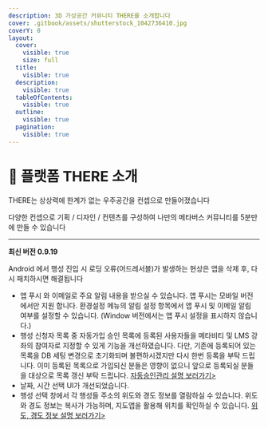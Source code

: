 ```yaml
---
description: 3D 가상공간 커뮤니티 THERE를 소개합니다
cover: .gitbook/assets/shutterstock_1042736410.jpg
coverY: 0
layout:
  cover:
    visible: true
    size: full
  title:
    visible: true
  description:
    visible: true
  tableOfContents:
    visible: true
  outline:
    visible: true
  pagination:
    visible: true
---
```


# 🌌 플랫폼 THERE 소개

THERE는 상상력에 한계가 없는 우주공간을 컨셉으로 만들어졌습니다

다양한 컨셉으로 기획 / 디자인 / 컨텐츠를 구성하여 나만의 메타버스 커뮤니티를 5분만에 만들 수 있습니다





***

**최신 버전 0.9.19**&#x20;

Android 에서 행성 진입 시 로딩 오류(어드레서블)가 발생하는 현상은 앱을 삭제 후, 다시 패치하시면 해결됩니다

* 앱 푸시 와 이메일로 주요 알림 내용을 받으실 수 있습니다. 앱 푸시는 모바일 버전에서만 지원 합니다. 환경설정 메뉴의 알림 설정 항목에서 앱 푸시 및 이메일 알림 여부를 설정할 수 있습니다. (Window 버전에서는 앱 푸시 설정을 표시하지 않습니다.)
* 행성 신청자 목록 중 자동가입 승인 목록에 등록된 사용자들을 메타비티 및 LMS 강좌의 참여자로 지정할 수 있게 기능을 개선하였습니다. 다만, 기존에 등록되어 있는 목록을 DB 세팅 변경으로 초기화되며 불편하시겠지만 다시 한번 등록을 부탁 드립니다. 이미 등록된 목록으로 가입되신 분들은 영향이 없으니 앞으로 등록되실 분들을 대상으로 목록 갱신 부탁 드립니다. [자동승인관리 설명 보러가기>](service/planet/manage/planet-setting/system/join-form.md#undefined-9)
* 날짜, 시간 선택 UI가 개선되었습니다.
* 행성 선택 창에서 각 행성들 주소의 위도와 경도 정보를 열람하실 수 있습니다. 위도와 경도 정보는 복사가 가능하며, 지도앱을 활용해 위치를 확인하실 수 있습니다. [위도, 경도 정보 설명 보러가기>](https://metacamp.gitbook.io/there/service/planet/manage/planet-setting/system/information)



